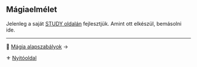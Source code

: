 ## Mágiaelmélet

Jelenleg a saját [STUDY oldalán](https://github.com/kaktusztea/szilankrpg/wiki/STUDY.magiaelmelet) fejlesztjük. Amint ott elkészül, bemásolni ide.

---

🔗 [Mágia alapszabályok](102_magia_alapszabalyok.md) →

⚜️ [Nyitóoldal](start.md#9-m%C3%A1giarendszer)
